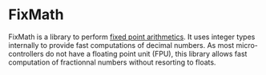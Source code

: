 # FixMath

FixMath is a library to perform [fixed point arithmetics](https://en.wikipedia.org/wiki/Fixed-point_arithmetic). It uses integer types internally to provide fast computations of decimal numbers. As most micro-controllers do not have a floating point unit (FPU), this library allows fast computation of fractionnal numbers without resorting to floats.